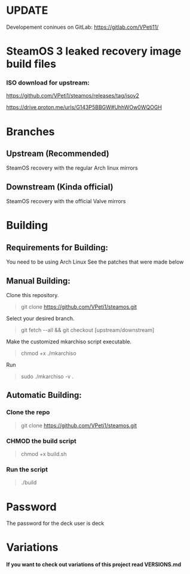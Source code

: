 # UPDATE
Developement coninues on GitLab: https://gitlab.com/VPeti11/

# SteamOS 3 leaked recovery image build files

### ISO download for upstream:
https://github.com/VPeti1/steamos/releases/tag/isov2

https://drive.proton.me/urls/G143P5BBGW#UhhWOw0WQOGH

# Branches

## Upstream (Recommended)
SteamOS recovery with the regular Arch linux mirrors

## Downstream (Kinda official)
SteamOS recovery with the official Valve mirrors

# Building

## Requirements for Building:

You need to be using Arch Linux
See the patches that were made below

## Manual Building:

 Clone this repository.
 > git clone https://github.com/VPeti1/steamos.git

 Select your desired branch.
 > git fetch --all && git checkout [upstream/downstream]

 Make the customized mkarchiso script executable.
 > chmod +x ./mkarchiso

 Run 
 > sudo ./mkarchiso -v . 

## Automatic Building:

### Clone the repo

> git clone https://github.com/VPeti1/steamos.git

### CHMOD the build script

> chmod +x build.sh

### Run the script

> ./build

# Password

The password for the deck user is deck


# Variations
#### If you want to check out variations of this project read VERSIONS.md
